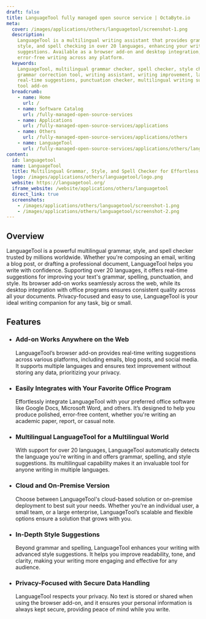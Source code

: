 ```yaml
---
draft: false
title: LanguageTool fully managed open source service | OctaByte.io
meta:
  cover: /images/applications/others/languagetool/screenshot-1.png
  description:
    LanguageTool is a multilingual writing assistant that provides grammar,
    style, and spell checking in over 20 languages, enhancing your writing with real-time
    suggestions. Available as a browser add-on and desktop integration, it ensures
    error-free writing across any platform.
  keywords:
    LanguageTool, multilingual grammar checker, spell checker, style checker,
    grammar correction tool, writing assistant, writing improvement, language tool,
    real-time suggestions, punctuation checker, multilingual writing support, language
    tool add-on
  breadcrumb:
    - name: Home
      url: /
    - name: Software Catalog
      url: /fully-managed-open-source-services
    - name: Applications
      url: /fully-managed-open-source-services/applications
    - name: Others
      url: /fully-managed-open-source-services/applications/others
    - name: LanguageTool
      url: /fully-managed-open-source-services/applications/others/languagetool
content:
  id: languagetool
  name: LanguageTool
  title: Multilingual Grammar, Style, and Spell Checker for Effortless Writing
  logo: /images/applications/others/languagetool/logo.png
  website: https://languagetool.org/
  iframe_website: /website/applications/others/languagetool
  direct_link: true
  screenshots:
    - /images/applications/others/languagetool/screenshot-1.png
    - /images/applications/others/languagetool/screenshot-2.png
---
```


## Overview

LanguageTool is a powerful multilingual grammar, style, and spell checker trusted by millions worldwide. Whether you're composing an email, writing a blog post, or drafting a professional document, LanguageTool helps you write with confidence. Supporting over 20 languages, it offers real-time suggestions for improving your text's grammar, spelling, punctuation, and style. Its browser add-on works seamlessly across the web, while its desktop integration with office programs ensures consistent quality across all your documents. Privacy-focused and easy to use, LanguageTool is your ideal writing companion for any task, big or small.

## Features

- ### Add-on Works Anywhere on the Web

  LanguageTool’s browser add-on provides real-time writing suggestions across various platforms, including emails, blog posts, and social media. It supports multiple languages and ensures text improvement without storing any data, prioritizing your privacy.

- ### Easily Integrates with Your Favorite Office Program

  Effortlessly integrate LanguageTool with your preferred office software like Google Docs, Microsoft Word, and others. It’s designed to help you produce polished, error-free content, whether you're writing an academic paper, report, or casual note.

- ### Multilingual LanguageTool for a Multilingual World

  With support for over 20 languages, LanguageTool automatically detects the language you're writing in and offers grammar, spelling, and style suggestions. Its multilingual capability makes it an invaluable tool for anyone writing in multiple languages.

- ### Cloud and On-Premise Version

  Choose between LanguageTool's cloud-based solution or on-premise deployment to best suit your needs. Whether you're an individual user, a small team, or a large enterprise, LanguageTool’s scalable and flexible options ensure a solution that grows with you.

- ### In-Depth Style Suggestions

  Beyond grammar and spelling, LanguageTool enhances your writing with advanced style suggestions. It helps you improve readability, tone, and clarity, making your writing more engaging and effective for any audience.

- ### Privacy-Focused with Secure Data Handling

  LanguageTool respects your privacy. No text is stored or shared when using the browser add-on, and it ensures your personal information is always kept secure, providing peace of mind while you write.
